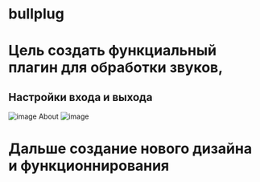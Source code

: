 # bullplug
# Цель создать функциальный плагин для обработки звуков, 
## Настройки входа и выхода 
![image](https://user-images.githubusercontent.com/93524480/154060783-28ac618f-453a-4600-9595-e543ae562378.png)
About 
![image](https://user-images.githubusercontent.com/93524480/154060967-f49b1c4d-e11d-428b-bf71-badfcb673a4f.png)
# Дальше создание нового дизайна и функционнирования 
